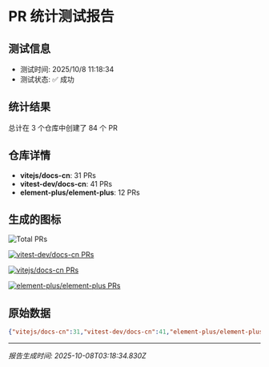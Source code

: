 # PR 统计测试报告

## 测试信息
- 测试时间: 2025/10/8 11:18:34
- 测试状态: ✅ 成功

## 统计结果
总计在 3 个仓库中创建了 84 个 PR

## 仓库详情
- **vitejs/docs-cn**: 31 PRs
- **vitest-dev/docs-cn**: 41 PRs
- **element-plus/element-plus**: 12 PRs

## 生成的图标
![Total PRs](https://img.shields.io/static/v1?label=Total+PRs&message=84+in+3+repos&color=red&style=flat)

[![vitest-dev/docs-cn PRs](https://img.shields.io/static/v1?label=vitest-dev%2Fdocs-cn&message=41+PRs&color=orange&style=flat)](https://github.com/vitest-dev/docs-cn)

[![vitejs/docs-cn PRs](https://img.shields.io/static/v1?label=vitejs%2Fdocs-cn&message=31+PRs&color=orange&style=flat)](https://github.com/vitejs/docs-cn)

[![element-plus/element-plus PRs](https://img.shields.io/static/v1?label=element-plus%2Felement-plus&message=12+PRs&color=brightgreen&style=flat)](https://github.com/element-plus/element-plus)

## 原始数据
```json
{"vitejs/docs-cn":31,"vitest-dev/docs-cn":41,"element-plus/element-plus":12}
```

---
*报告生成时间: 2025-10-08T03:18:34.830Z*
